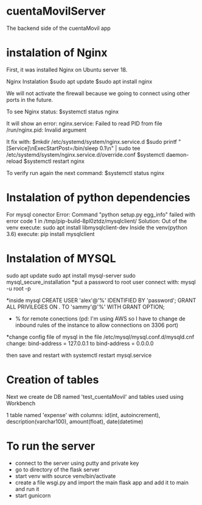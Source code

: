 # cuentaMovilServer
The backend side of the cuentaMovil app

# instalation of Nginx
First, it was installed Nginx on Ubuntu server 18.

Nginx Instalation
$sudo apt update
$sudo apt install nginx

We will not activate the firewall because we going to connect using other ports in the future.

To see Nginx status:
$systemctl status nginx

It will show an error:
nginx.service: Failed to read PID from file /run/nginx.pid: Invalid argument

It fix with:
$mkdir /etc/systemd/system/nginx.service.d
$sudo printf "[Service]\nExecStartPost=/bin/sleep 0.1\n" | sudo tee /etc/systemd/system/nginx.service.d/override.conf
$systemctl daemon-reload
$systemctl restart nginx

To verify run again the next command:
$systemctl status nginx

# Instalation of python dependencies
For mysql conector
Error: 
Command "python setup.py egg_info" failed with error code 1 in /tmp/pip-build-8pl0ztdz/mysqlclient/
Solution:
Out of the venv execute:
sudo apt install libmysqlclient-dev
Inside the venv(python 3.6) execute:
pip install mysqlclient

# Instalation of MYSQL
sudo apt update
sudo apt install mysql-server
sudo mysql_secure_installation
*put a password to root user
connect with:
mysql -u root -p

*inside mysql
CREATE USER 'alex'@'%' IDENTIFIED BY 'password';
GRANT ALL PRIVILEGES ON *.* TO 'sammy'@'%' WITH GRANT OPTION;
* % for remote conections
(pd: I'm using AWS so I have to change de inbound rules of the instance to allow connections on 3306 port)

*change config file of mysql
in the file /etc/mysql/mysql.conf.d/mysqld.cnf change:
bind-address =  127.0.0.1
to 
bind-address =  0.0.0.0

then save and restart with
systemctl restart mysql.service

# Creation of tables
Next we create de DB named 'test_cuentaMovil' and tables used using Workbench

1 table named 'expense' with columns: id(int, autoincrement), description(varchar100), amount(float), date(datetime)

# To run the server
* connect to the server using putty and private key
* go to directory of the flask server
* start venv with source venv/bin/activate
* create a file wsgi.py and import the main flask app and add it to main and run it
* start gunicorn 
